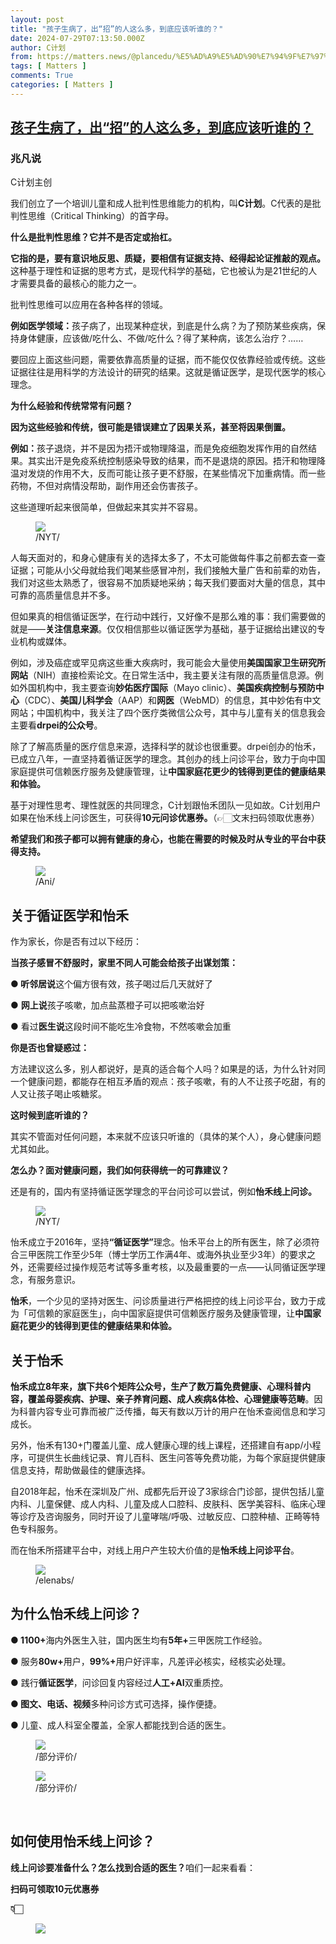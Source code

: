 ```yaml
---
layout: post
title: "孩子生病了，出“招”的人这么多，到底应该听谁的？"
date: 2024-07-29T07:13:50.000Z
author: C计划
from: https://matters.news/@plancedu/%E5%AD%A9%E5%AD%90%E7%94%9F%E7%97%85%E4%BA%86-%E5%87%BA-%E6%8B%9B-%E7%9A%84%E4%BA%BA%E8%BF%99%E4%B9%88%E5%A4%9A-%E5%88%B0%E5%BA%95%E5%BA%94%E8%AF%A5%E5%90%AC%E8%B0%81%E7%9A%84-bafybeid4pmscncccdgszxpupdzpl6ioyfxuavgal3me4dzc2teiwou3tsm
tags: [ Matters ]
comments: True
categories: [ Matters ]
---
```

<!--1722237230000-->
[孩子生病了，出“招”的人这么多，到底应该听谁的？](https://matters.news/@plancedu/%E5%AD%A9%E5%AD%90%E7%94%9F%E7%97%85%E4%BA%86-%E5%87%BA-%E6%8B%9B-%E7%9A%84%E4%BA%BA%E8%BF%99%E4%B9%88%E5%A4%9A-%E5%88%B0%E5%BA%95%E5%BA%94%E8%AF%A5%E5%90%AC%E8%B0%81%E7%9A%84-bafybeid4pmscncccdgszxpupdzpl6ioyfxuavgal3me4dzc2teiwou3tsm)
------

<div>
<h3><strong>兆凡说</strong></h3><p>C计划主创</p><p>我们创立了一个培训儿童和成人批判性思维能力的机构，叫<strong>C计划</strong>。C代表的是批判性思维（Critical Thinking）的首字母。</p><p><strong>什么是批判性思维？它并不是否定或抬杠。</strong></p><p><strong>它指的是，要有意识地反思、质疑，要相信有证据支持、经得起论证推敲的观点。</strong>这种基于理性和证据的思考方式，是现代科学的基础，它也被认为是21世纪的人才需要具备的最核心的能力之一。</p><p>批判性思维可以应用在各种各样的领域。</p><p><strong>例如医学领域：</strong>孩子病了，出现某种症状，到底是什么病？为了预防某些疾病，保持身体健康，应该做/吃什么、不做/吃什么？得了某种病，该怎么治疗？……</p><p>要回应上面这些问题，需要依靠高质量的证据，而不能仅仅依靠经验或传统。这些证据往往是用科学的方法设计的研究的结果。这就是循证医学，是现代医学的核心理念。</p><p><strong>为什么经验和传统常常有问题？</strong></p><p><strong>因为这些经验和传统，很可能是错误建立了因果关系，甚至将因果倒置。</strong></p><p><strong>例如：</strong>孩子退烧，并不是因为捂汗或物理降温，而是免疫细胞发挥作用的自然结果。其实出汗是免疫系统控制感染导致的结果，而不是退烧的原因。捂汗和物理降温对发烧的作用不大，反而可能让孩子更不舒服，在某些情况下加重病情。而一些药物，不但对病情没帮助，副作用还会伤害孩子。</p><p>这些道理听起来很简单，但做起来其实并不容易。</p><figure class="image"><img src="https://imagedelivery.net/kDRCweMmqLnTPNlbum-pYA/prod/embed/8238959f-3b6a-4498-8702-d958a8aac4aa.png/public" referrerpolicy="no-referrer"><figcaption>/NYT/</figcaption></figure><p>人每天面对的，和身心健康有关的选择太多了，不太可能做每件事之前都去查一查证据；可能从小父母就给我们喝某些感冒冲剂，我们接触大量广告和前辈的劝告，我们对这些太熟悉了，很容易不加质疑地采纳；每天我们要面对大量的信息，其中可靠的高质量信息并不多。</p><p>但如果真的相信循证医学，在行动中践行，又好像不是那么难的事：我们需要做的就是——<strong>关注信息来源</strong>。仅仅相信那些以循证医学为基础，基于证据给出建议的专业机构或媒体。</p><p>例如，涉及癌症或罕见病这些重大疾病时，我可能会大量使用<strong>美国国家卫生研究所网站</strong>（NIH）直接检索论文。在日常生活中，我主要关注有限的高质量信息源。例如外国机构中，我主要查询<strong>妙佑医疗国际</strong>（Mayo clinic）、<strong>美国疾病控制与预防中心</strong>（CDC）、<strong>美国儿科学会</strong>（AAP）和<strong>网医</strong>（WebMD）的信息，其中妙佑有中文网站；中国机构中，我关注了四个医疗类微信公众号，其中与儿童有关的信息我会主要看<strong>drpei的公众号</strong>。</p><p>除了了解高质量的医疗信息来源，选择科学的就诊也很重要。drpei创办的怡禾，已成立八年，一直坚持着循证医学的理念。其创办的线上问诊平台，致力于向中国家庭提供可信赖医疗服务及健康管理，让<strong>中国家庭花更少的钱得到更佳的健康结果和体验。</strong></p><p>基于对理性思考、理性就医的共同理念，C计划跟怡禾团队一见如故。C计划用户如果在怡禾线上问诊医生，可获得<strong>10元问诊优惠券。</strong>（👉🏻文末扫码领取优惠券）</p><p><strong>希望我们和孩子都可以拥有健康的身心，也能在需要的时候及时从专业的平台中获得支持。</strong></p><figure class="image"><img src="https://imagedelivery.net/kDRCweMmqLnTPNlbum-pYA/prod/embed/7484b1bd-6b0e-474c-8089-de0d42f54f97.jpeg/public" referrerpolicy="no-referrer"><figcaption>/Ani/</figcaption></figure><h2><strong>关于循证医学和怡禾</strong></h2><p>作为家长，你是否有过以下经历：</p><p><strong>当孩子感冒不舒服时，家里不同人可能会给孩子出谋划策：</strong></p><p>●<strong> 听邻居说</strong>这个偏方很有效，孩子喝过后几天就好了</p><p>● <strong>网上说</strong>孩子咳嗽，加点盐蒸橙子可以把咳嗽治好</p><p>● 看过<strong>医生说</strong>这段时间不能吃生冷食物，不然咳嗽会加重</p><p><strong>你是否也曾疑惑过：</strong></p><p>方法建议这么多，别人都说好，是真的适合每个人吗？如果是的话，为什么针对同一个健康问题，都能存在相互矛盾的观点：孩子咳嗽，有的人不让孩子吃甜，有的人又让孩子喝止咳糖浆。</p><p><strong>这时候到底听谁的？</strong></p><p>其实不管面对任何问题，本来就不应该只听谁的（具体的某个人），身心健康问题尤其如此。</p><p><strong>怎么办？面对健康问题，我们如何获得统一的可靠建议？</strong></p><p>还是有的，国内有坚持循证医学理念的平台问诊可以尝试，例如<strong>怡禾线上问诊。</strong></p><figure class="image"><img src="https://imagedelivery.net/kDRCweMmqLnTPNlbum-pYA/prod/embed/6686310a-6532-4f87-ac9b-5bb61fbc38f4.png/public" referrerpolicy="no-referrer"><figcaption>/NYT/</figcaption></figure><p>怡禾成立于2016年，坚持<strong>“循证医学”</strong>理念。怡禾平台上的所有医生，除了必须符合三甲医院工作至少5年（博士学历工作满4年、或海外执业至少3年）的要求之外，还需要经过操作规范考试等多重考核，以及最重要的一点——认同循证医学理念，有服务意识。</p><p><strong>怡禾</strong>，一个少见的坚持对医生、问诊质量进行严格把控的线上问诊平台，致力于成为「可信赖的家庭医生」，向中国家庭提供可信赖医疗服务及健康管理，让<strong>中国家庭花更少的钱得到更佳的健康结果和体验。</strong></p><h2><strong>关于怡禾</strong></h2><p><strong>怡禾成立8年来，旗下共6个矩阵公众号，生产了数万篇免费健康、心理科普内容，覆盖母婴疾病、护理、亲子养育问题、成人疾病&体检、心理健康等范畴</strong>。因为科普内容专业可靠而被广泛传播，每天有数以万计的用户在怡禾查阅信息和学习成长。</p><p>另外，怡禾有130+门覆盖儿童、成人健康心理的线上课程，还搭建自有app/小程序，可提供生长曲线记录、育儿百科、医生问答等免费功能，为每个家庭提供健康信息支持，帮助做最佳的健康选择。</p><p>自2018年起，怡禾在深圳及广州、成都先后开设了3家综合门诊部，提供包括儿童内科、儿童保健、成人内科、儿童及成人口腔科、皮肤科、医学美容科、临床心理等诊疗及咨询服务，同时开设了儿童哮喘/呼吸、过敏反应、口腔种植、正畸等特色专科服务。</p><p>而在怡禾所搭建平台中，对线上用户产生较大价值的是<strong>怡禾线上问诊平台</strong>。</p><figure class="image"><img src="https://imagedelivery.net/kDRCweMmqLnTPNlbum-pYA/prod/embed/40e48d3c-bee4-44aa-bfc2-642ff327395c.jpeg/public" referrerpolicy="no-referrer"><figcaption>/elenabs/</figcaption></figure><h2><strong>为什么怡禾线上问诊？</strong></h2><p>●<strong> 1100+</strong>海内外医生入驻，国内医生均有<strong>5年+</strong>三甲医院工作经验。</p><p>● 服务<strong>80w+</strong>用户，<strong>99%+</strong>用户好评率，凡差评必核实，经核实必处理。</p><p>● 践行<strong>循证医学</strong>，问诊回复内容经过<strong>人工+AI</strong>双重质控。</p><p>●<strong> 图文、电话、视频</strong>多种问诊方式可选择，操作便捷。</p><p>● 儿童、成人科室全覆盖，全家人都能找到合适的医生。<br class="smart"></p><figure class="image"><img src="https://imagedelivery.net/kDRCweMmqLnTPNlbum-pYA/prod/embed/fe8c8896-1f05-4fbc-b369-2facac5dda44.png/public" referrerpolicy="no-referrer"><figcaption>/部分评价/</figcaption></figure><figure class="image"><img src="https://imagedelivery.net/kDRCweMmqLnTPNlbum-pYA/prod/embed/35b67a87-84ae-447f-81fb-2d087c0c1f99.png/public" referrerpolicy="no-referrer"><figcaption>/部分评价/</figcaption></figure><p><br class="smart"></p><h2><strong>如何使用怡禾线上问诊？</strong></h2><p><strong>线上问诊要准备什么？怎么找到合适的医生？</strong>咱们一起来看看：</p><p><strong>扫码可领取10元优惠券</strong></p><p><strong>👇🏻</strong></p><figure class="image"><img src="https://imagedelivery.net/kDRCweMmqLnTPNlbum-pYA/prod/embed/a0339275-693a-49e3-920a-0a1fa813fe5c.png/public" referrerpolicy="no-referrer"><figcaption></figcaption></figure><p><br class="smart"></p>
</div>
